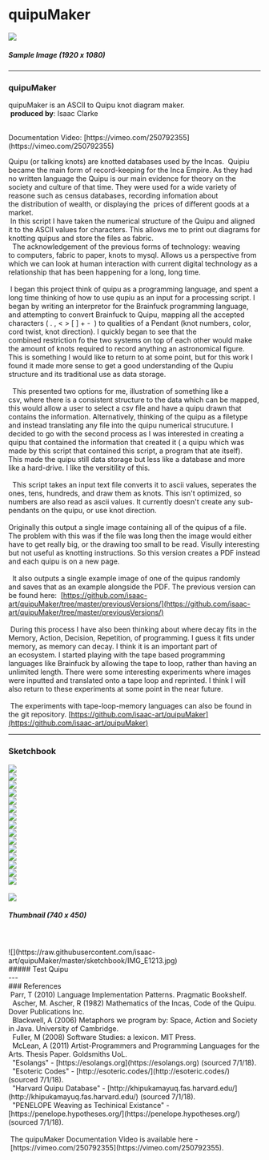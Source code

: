 # quipuMaker

![](https://raw.githubusercontent.com/isaac-art/quipuMaker/master/quipuMaker/exampleSingleImage-1920x1080.png)
##### Sample Image (1920 x 1080)

---

### quipuMaker
quipuMaker is an ASCII to Quipu knot diagram maker.   
  **produced by**: Isaac Clarke   

<br/>
Documentation Video: [https://vimeo.com/250792355](https://vimeo.com/250792355)  
<br/>

Quipu (or talking knots) are knotted databases used by the Incas.  Quipiu became the main form of record-keeping for the Inca Empire. As they had no written language the Quipu is our main evidence for theory on the society and culture of that time. They were used for a wide variety of reasone such as census databases, recording infomation about the distribution of wealth, or displaying the  prices of different goods at a market.     
<br/>
 In this script I have taken the numerical structure of the Quipu and aligned it to the ASCII values for characters. This allows me to print out diagrams for knotting quipus and store the files as fabric.   
<br/>
  The acknowledgement of the previous forms of technology: weaving to computers, fabric to paper, knots to mysql. Allows us a perspective from which we can look at human interaction with current digital technology as a relationship that has been happening for a long, long time.   
 <br/>
 I began this project think of quipu as a programming language, and spent a long time thinking of how to use qupiu as an input for a processing script. I began by writing an interpretor for the Brainfuck programming language, and attempting to convert Brainfuck to Quipu, mapping all the accepted characters ( . , < > [ ] + -  ) to qualities of a Pendant (knot numbers, color, cord twist, knot direction). I quickly began to see that the combined restriction fo the two systems on top of each other would make the amount of knots required to record anything an astronomical figure.  This is something I would like to return to at some point, but for this work I found it made more sense to get a good understanding of the Qupiu structure and its traditional use as data storage.  
  <br/>
  This presented two options for me, illustration of something like a csv, where there is a consistent structure to the data which can be mapped, this would allow a user to select a csv file and have a quipu drawn that contains the information. Alternatively, thinking of the quipu as a filetype and instead translating any file into the quipu numerical strucuture. I decided to go with the second process as I was interested in creating a quipu that contained the information that created it ( a quipu which was made by this script that contained this script, a program that ate itself). This made the quipu still data storage but less like a database and more like a hard-drive. I like the versitility of this.   
  <br/>
  This script takes an input text file converts it to ascii values, seperates the ones, tens, hundreds, and draw them as knots. This isn't optimized, so numbers are also read as ascii values. It currently doesn't create any sub-pendants on the quipu, or use knot direction.  
 <br/>
Originally this output a single image containing all of the quipus of a file. The problem with this was if the file was long then the image would either have to get really big, or the drawing too small to be read. Visully interesting but not useful as knotting instructions. So this version creates a PDF instead and each quipu is on a new page.  
  <br/>
  It also outputs a single example image of one of the quipus randomly and saves that as an example alongside the PDF. The previous version can be found here:   [https://github.com/isaac-art/quipuMaker/tree/master/previousVersions/](https://github.com/isaac-art/quipuMaker/tree/master/previousVersions/)  
<br/> During this process I have also been thinking about where decay fits in the Memory, Action, Decision, Repetition, of programming. I guess it fits under memory, as memory can decay. I think it is an important part of an ecosystem. I started playing with the tape based programming languages like Brainfuck by allowing the tape to loop, rather than having an unlimited length. There were some interesting experiments where images were inputted and translated onto a tape loop and reprinted. I think I will also return to these experiments at some point in the near future.  
  <br/> The experiments with tape-loop-memory languages can also be found in the git repository. [https://github.com/isaac-art/quipuMaker](https://github.com/isaac-art/quipuMaker)
  
---

### Sketchbook  <br/>
![](https://raw.githubusercontent.com/isaac-art/quipuMaker/master/sketchbook/IMG_1187.jpg) <br/> 
![](https://raw.githubusercontent.com/isaac-art/quipuMaker/master/sketchbook/IMG_1188.jpg) <br/>
![](https://raw.githubusercontent.com/isaac-art/quipuMaker/master/sketchbook/IMG_1189.jpg) <br/>
![](https://raw.githubusercontent.com/isaac-art/quipuMaker/master/sketchbook/IMG_1190.jpg) <br/>
![](https://raw.githubusercontent.com/isaac-art/quipuMaker/master/sketchbook/IMG_1191.jpg) <br/>
![](https://raw.githubusercontent.com/isaac-art/quipuMaker/master/sketchbook/IMG_1192.jpg) <br/>
![](https://raw.githubusercontent.com/isaac-art/quipuMaker/master/sketchbook/IMG_1193.jpg) <br/>
![](https://raw.githubusercontent.com/isaac-art/quipuMaker/master/sketchbook/IMG_1194.jpg) <br/>
![](https://raw.githubusercontent.com/isaac-art/quipuMaker/master/sketchbook/IMG_1195.jpg) <br/>
![](https://raw.githubusercontent.com/isaac-art/quipuMaker/master/sketchbook/IMG_1196.jpg) <br/>
![](https://raw.githubusercontent.com/isaac-art/quipuMaker/master/sketchbook/IMG_1197.jpg) <br/>
![](https://raw.githubusercontent.com/isaac-art/quipuMaker/master/sketchbook/IMG_1198.jpg) <br/>
![](https://raw.githubusercontent.com/isaac-art/quipuMaker/master/sketchbook/IMG_1199.jpg) <br/>
![](https://raw.githubusercontent.com/isaac-art/quipuMaker/master/sketchbook/IMG_1200.jpg) <br/>
![](https://raw.githubusercontent.com/isaac-art/quipuMaker/master/sketchbook/quipuTest.JPG) <br/>
<br/>
![](https://raw.githubusercontent.com/isaac-art/quipuMaker/master/quipuMaker/exampleThumb.png)
<br/>
##### Thumbnail (740 x 450) <br/>
 <br/>
<br/>
![](https://raw.githubusercontent.com/isaac-art/quipuMaker/master/sketchbook/IMG_E1213.jpg)
<br/>
##### Test Quipu <br/>
---
<br/>
### References  <br/>
 Parr, T (2010) Language Implementation Patterns. Pragmatic Bookshelf.  <br/>  Ascher, M. Ascher, R (1982) Mathematics of the Incas, Code of the Quipu. Dover Publications Inc.  <br/>  Blackwell, A (2006) Metaphors we program by: Space, Action and Society in Java. University of Cambridge. <br/>  Fuller, M (2008) Software Studies: a lexicon. MIT Press.  <br/>  McLean, A (2011) Artist-Programmers and Programming Languages for the Arts. Thesis Paper. Goldsmiths UoL.  <br/>  "Esolangs" - [https://esolangs.org](https://esolangs.org) (sourced 7/1/18). <br/>  "Esoteric Codes" - [http://esoteric.codes/](http://esoteric.codes/) (sourced 7/1/18). <br/>  "Harvard Quipu Database" - [http://khipukamayuq.fas.harvard.edu/](http://khipukamayuq.fas.harvard.edu/) (sourced 7/1/18). <br/>  "PENELOPE Weaving as Techinical Existance" - [https://penelope.hypotheses.org/](https://penelope.hypotheses.org/) (sourced 7/1/18). <br/>  <br/> The quipuMaker Documentation Video is available here - [https://vimeo.com/250792355](https://vimeo.com/250792355). 
